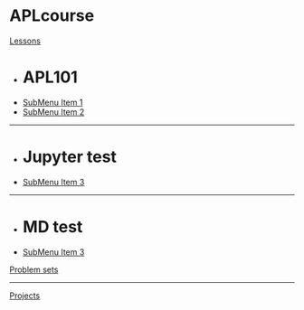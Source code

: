 # APLcourse

[Lessons]()

  * # APL101
  * [SubMenu Item 1](subitem1.md)
  * [SubMenu Item 2](subitem2.md)
  - - - -
  * # Jupyter test
  * [SubMenu Item 3](test.md)
  - - - -
  * # MD test
  * [SubMenu Item 3](test1.md)

[Problem sets](Problem-sets/README.md)
- - - -
[Projects](Projects)
